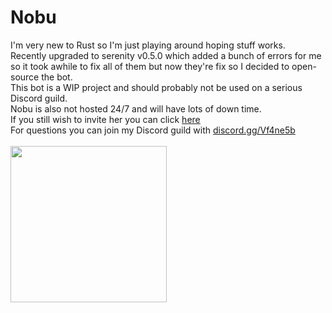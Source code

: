 # Nobu
I'm very new to Rust so I'm just playing around hoping stuff works.<br/>
Recently upgraded to serenity v0.5.0 which added a bunch of errors for me so it took awhile to fix all of them but now they're fix so I decided to open-source the bot.<br/>
This bot is a WIP project and should probably not be used on a serious Discord guild.<br/>
Nobu is also not hosted 24/7 and will have lots of down time.<br/>
If you still wish to invite her you can click [here](https://discordapp.com/oauth2/authorize?&client_id=380101459062161409&scope=bot&permissions=66186303)<br/>
For questions you can join my Discord guild with [discord.gg/Vf4ne5b](https://discord.gg/Vf4ne5b)<br/><br/>
<img src="https://b.catgirlsare.sexy/vIsm.png" width="250" height="250"></img>
